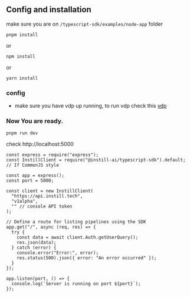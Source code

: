 ## Config and installation

make sure you are on `/typescript-sdk/examples/node-app` folder

```
pnpm install
```
or

```
npm install
```

or

```
yarn install
```

### config

- make sure you have vdp up running, to run vdp check this [vdp](https://github.com/instill-ai/vdp)

### Now You are ready.

```
pnpm run dev
```

check http://localhost:5000

```
const express = require("express");
const InstillClient = require("@instill-ai/typescript-sdk").default; // If CommonJS style

const app = express();
const port = 5000;

const client = new InstillClient(
  "https://api.instill.tech",
  "v1alpha",
  "" // console API token
);

// Define a route for listing pipelines using the SDK
app.get("/", async (req, res) => {
  try {
    const data = await client.Auth.getUserQuery();
    res.json(data);
  } catch (error) {
    console.error("Error:", error);
    res.status(500).json({ error: "An error occurred" });
  }
});

app.listen(port, () => {
  console.log(`Server is running on port ${port}`);
});
```
